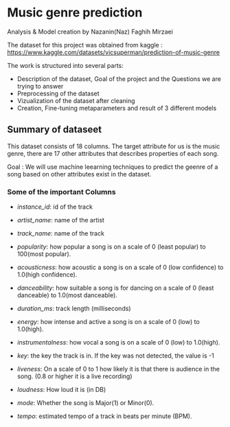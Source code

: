 # Music genre prediction

Analysis & Model creation by Nazanin(Naz) Faghih Mirzaei

The dataset for this project was obtained from kaggle : 
https://www.kaggle.com/datasets/vicsuperman/prediction-of-music-genre


The work is structured into several parts:
* Description of the dataset, Goal of the project and the Questions we are trying to answer
* Preprocessing of the dataset
* Vizualization of the dataset after cleaning
* Creation, Fine-tuning metaparameters and result of 3 different models


## Summary of dataseet

This dataset consists of 18 columns. The target attribute for us is the music genre, there are 17 other attributes that describes properties of each song. 

Goal : We will use machine leearning techniques to predict the geenre of a song based on other attributes exist in the dataset. 


### Some of the important Columns

* *instance_id*: id of the track

* *artist_name*: name of the artist

* *track_name*: name of the track

* *popularity*: how popular a song is on a scale of 0 (least popular) to 100(most popular).

* *acousticness*: how acoustic a song is on a scale of 0 (low confidence) to 1.0(high confidence).

* *danceability*: how suitable a song is for dancing on a scale of 0 (least danceable) to 1.0(most danceable).

* *duration_ms*: track length (milliseconds)

* *energy*: how intense and active a song is on a scale of 0 (low) to 1.0(high).

* *instrumentalness*: how vocal a song is on a scale of 0 (low) to 1.0(high).

* *key*: the key the track is in. If the key was not detected, the value is -1


* *liveness*: On a scale of 0 to 1 how likely it is that there is audience in the song. (0.8 or higher it is a live recording)

* *loudness*: How loud it is (in DB)

* *mode*: Whether the song is Major(1) or Minor(0).

* *tempo*: estimated tempo of a track in beats per minute (BPM). 

